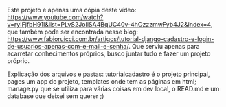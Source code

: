 Este projeto é apenas uma cópia deste vídeo: 
    https://www.youtube.com/watch?v=ryIFjfbH91I&list=PLvS2JoIlSA4BqUC40v-4hOzzzmwFyb4J2&index=4,
que também pode ser encontrada nesse blog: 
    https://www.fabioruicci.com.br/artigos/tutorial-django-cadastro-e-login-de-usuarios-apenas-com-e-mail-e-senha/.
Que serviu apenas para acarretar conhecimentos próprios, busco juntar tudo e fazer um projeto próprio.

Explicação dos arquivos e pastas: 
    tutorialcadastro é o projeto principal, 
    pages um app do projeto,
    templates onde tem as páginas em html;
    manage.py que se utiliza para várias coisas em dev local,
    o READ.md e um database que deixei sem querer ;)
